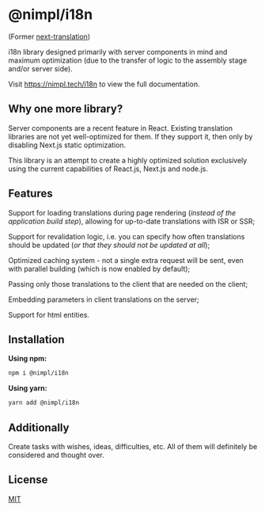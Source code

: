 # @nimpl/i18n

(Former [next-translation](https://www.npmjs.com/package/next-translation))

i18n library designed primarily with server components in mind and maximum optimization (due to the transfer of logic to the assembly stage and/or server side).

Visit https://nimpl.tech/i18n to view the full documentation.

## Why one more library?

Server components are a recent feature in React. Existing translation libraries are not yet well-optimized for them. If they support it, then only by disabling Next.js static optimization.

This library is an attempt to create a highly optimized solution exclusively using the current capabilities of React.js, Next.js and node.js.

## Features

Support for loading translations during page rendering (*instead of the application build step*), allowing for up-to-date translations with ISR or SSR;

Support for revalidation logic, i.e. you can specify how often translations should be updated (*or that they should not be updated at all*);

Optimized caching system - not a single extra request will be sent, even with parallel building (which is now enabled by default);

Passing only those translations to the client that are needed on the client;

Embedding parameters in client translations on the server;

Support for html entities.

## Installation

**Using npm:**

```bash
npm i @nimpl/i18n
```

**Using yarn:**

```bash
yarn add @nimpl/i18n
```

## Additionally

Create tasks with wishes, ideas, difficulties, etc. All of them will definitely be considered and thought over.

## License

[MIT](https://github.com/vordgi/nimpl-i18n/blob/main/LICENSE)